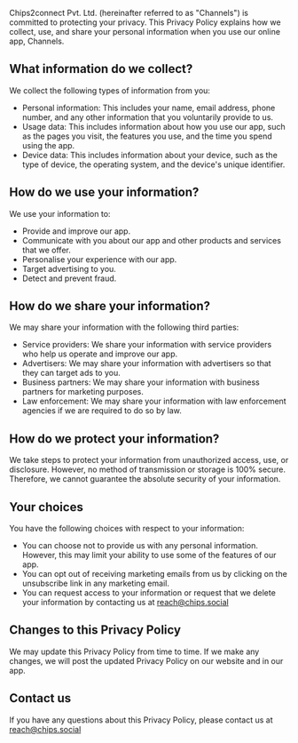 Chips2connect Pvt. Ltd. (hereinafter referred to as "Channels") is committed to protecting your privacy. This Privacy Policy explains how we collect, use, and share your personal information when you use our online app, Channels.

## What information do we collect?
We collect the following types of information from you:
- Personal information: This includes your name, email address, phone number, and any other information that you voluntarily provide to us.
- Usage data: This includes information about how you use our app, such as the pages you visit, the features you use, and the time you spend using the app.
- Device data: This includes information about your device, such as the type of device, the operating system, and the device's unique identifier.

## How do we use your information?
We use your information to:
- Provide and improve our app.
- Communicate with you about our app and other products and services that we offer.
- Personalise your experience with our app.
- Target advertising to you.
- Detect and prevent fraud.

## How do we share your information?
We may share your information with the following third parties:
- Service providers: We share your information with service providers who help us operate and improve our app.
- Advertisers: We may share your information with advertisers so that they can target ads to you.
- Business partners: We may share your information with business partners for marketing purposes.
- Law enforcement: We may share your information with law enforcement agencies if we are required to do so by law.

## How do we protect your information?
We take steps to protect your information from unauthorized access, use, or disclosure. However, no method of transmission or storage is 100% secure. Therefore, we cannot guarantee the absolute security of your information.

## Your choices
You have the following choices with respect to your information:
- You can choose not to provide us with any personal information. However, this may limit your ability to use some of the features of our app.
- You can opt out of receiving marketing emails from us by clicking on the unsubscribe link in any marketing email.
- You can request access to your information or request that we delete your information by contacting us at reach@chips.social

## Changes to this Privacy Policy
We may update this Privacy Policy from time to time. If we make any changes, we will post the updated Privacy Policy on our website and in our app.

## Contact us
If you have any questions about this Privacy Policy, please contact us at reach@chips.social

